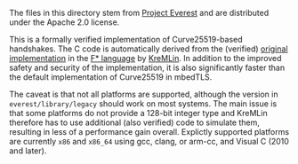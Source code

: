 The files in this directory stem from [Project Everest](https://project-everest.github.io/) and are distributed under the Apache 2.0 license.

This is a formally verified implementation of Curve25519-based handshakes. The C code is automatically derived from the (verified) [original implementation](https://github.com/project-everest/hacl-star/tree/master/code/curve25519) in the [F* language](https://github.com/fstarlang/fstar) by [KreMLin](https://github.com/fstarlang/kremlin). In addition to the improved safety and security of the implementation, it is also significantly faster than the default implementation of Curve25519 in mbedTLS.

The caveat is that not all platforms are supported, although the version in `everest/library/legacy` should work on most systems. The main issue is that some platforms do not provide a 128-bit integer type and KreMLin therefore has to use additional (also verified) code to simulate them, resulting in less of a performance gain overall. Explictly supported platforms are currently `x86` and `x86_64` using gcc, clang, or arm-cc, and Visual C (2010 and later).
